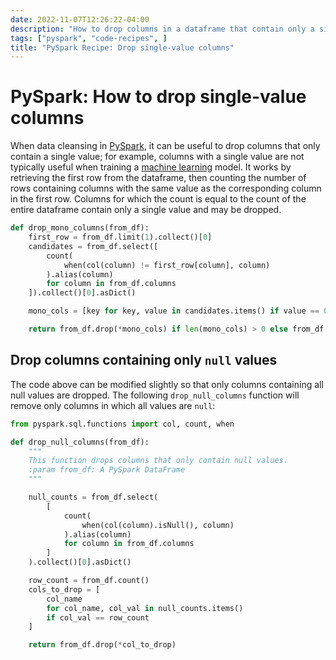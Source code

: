 ```yaml
---
date: 2022-11-07T12:26:22-04:00
description: "How to drop columns in a dataframe that contain only a single value or all nulls"
tags: ["pyspark", "code-recipes", ]
title: "PySpark Recipe: Drop single-value columns"
---
```


# PySpark: How to drop single-value columns

When data cleansing in [PySpark](pyspark.md), it can be useful to drop columns that only contain a single value; for example, columns with a single value are not typically useful when training a [machine learning](machine-learning.md) model. It works by retrieving the first row from the dataframe, then counting the number of rows containing columns with the same value as the corresponding column in the first row. Columns for which the count is equal to the count of the entire dataframe contain only a single value and may be dropped.

```python
def drop_mono_columns(from_df):
    first_row = from_df.limit(1).collect()[0]
    candidates = from_df.select([
		count(
			when(col(column) != first_row[column], column)
		).alias(column)
		for column in from_df.columns
	]).collect()[0].asDict()

    mono_cols = [key for key, value in candidates.items() if value == 0]

    return from_df.drop(*mono_cols) if len(mono_cols) > 0 else from_df
```

## Drop columns containing only `null` values

The code above can be modified slightly so that only columns containing all null values are dropped. The following `drop_null_columns` function will remove only columns in which all values are `null`:

```python
from pyspark.sql.functions import col, count, when

def drop_null_columns(from_df):
    """
    This function drops columns that only contain null values.
    :param from_df: A PySpark DataFrame
    """

    null_counts = from_df.select(
        [
            count(
				when(col(column).isNull(), column)
			).alias(column)
            for column in from_df.columns
        ]
    ).collect()[0].asDict()

	row_count = from_df.count()
    cols_to_drop = [
        col_name 
		for col_name, col_val in null_counts.items() 
        if col_val == row_count
    ]

    return from_df.drop(*col_to_drop)
```
